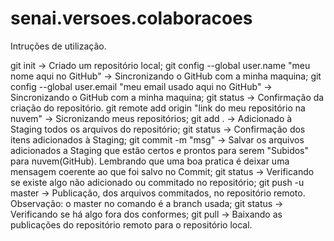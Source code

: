 # senai.versoes.colaboracoes

Intruções de utilização.

git init -> Criado um repositório local;
git config --global user.name "meu nome aqui no GitHub" -> Sincronizando o GitHub com a minha maquina;
git config --global user.email "meu email usado aqui no GitHub" -> Sincronizando o GitHub com a minha maquina;
git status -> Confirmação da criação do repositório.
git remote add origin "link do meu repositório na nuvem" -> Sicronizando meus repositórios;
git add . -> Adicionado à Staging todos os arquivos do repositório;
git status -> Confirmação dos itens adicionados à Staging;
git commit -m "msg" -> Salvar os arquivos adicionados a Staging que estão certos e prontos para serem "Subidos" para nuvem(GitHub). Lembrando que uma boa pratica é deixar uma mensagem coerente ao que foi salvo no Commit;
git status -> Verificando se existe algo não adicionado ou commitado no repositório;
git push -u master -> Publicação, dos arquivos commitados, no repositório remoto. Observação: o master no comando é a branch usada;
git status -> Verificando se há algo fora dos conformes;
git pull -> Baixando as publicações do repositório remoto para o repositório local.
